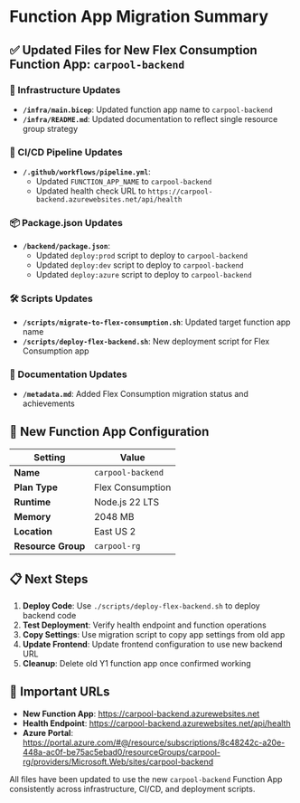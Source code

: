 # Function App Migration Summary

## ✅ Updated Files for New Flex Consumption Function App: `carpool-backend`

### 📁 Infrastructure Updates

- **`/infra/main.bicep`**: Updated function app name to `carpool-backend`
- **`/infra/README.md`**: Updated documentation to reflect single resource group strategy

### 🔄 CI/CD Pipeline Updates

- **`/.github/workflows/pipeline.yml`**:
  - Updated `FUNCTION_APP_NAME` to `carpool-backend`
  - Updated health check URL to `https://carpool-backend.azurewebsites.net/api/health`

### 📦 Package.json Updates

- **`/backend/package.json`**:
  - Updated `deploy:prod` script to deploy to `carpool-backend`
  - Updated `deploy:dev` script to deploy to `carpool-backend`
  - Updated `deploy:azure` script to deploy to `carpool-backend`

### 🛠️ Scripts Updates

- **`/scripts/migrate-to-flex-consumption.sh`**: Updated target function app name
- **`/scripts/deploy-flex-backend.sh`**: New deployment script for Flex Consumption app

### 📝 Documentation Updates

- **`/metadata.md`**: Added Flex Consumption migration status and achievements

## 🚀 New Function App Configuration

| Setting            | Value             |
| ------------------ | ----------------- |
| **Name**           | `carpool-backend` |
| **Plan Type**      | Flex Consumption  |
| **Runtime**        | Node.js 22 LTS    |
| **Memory**         | 2048 MB           |
| **Location**       | East US 2         |
| **Resource Group** | `carpool-rg`      |

## 📋 Next Steps

1. **Deploy Code**: Use `./scripts/deploy-flex-backend.sh` to deploy backend code
2. **Test Deployment**: Verify health endpoint and function operations
3. **Copy Settings**: Use migration script to copy app settings from old app
4. **Update Frontend**: Update frontend configuration to use new backend URL
5. **Cleanup**: Delete old Y1 function app once confirmed working

## 🔗 Important URLs

- **New Function App**: https://carpool-backend.azurewebsites.net
- **Health Endpoint**: https://carpool-backend.azurewebsites.net/api/health
- **Azure Portal**: https://portal.azure.com/#@/resource/subscriptions/8c48242c-a20e-448a-ac0f-be75ac5ebad0/resourceGroups/carpool-rg/providers/Microsoft.Web/sites/carpool-backend

All files have been updated to use the new `carpool-backend` Function App consistently across infrastructure, CI/CD, and deployment scripts.
